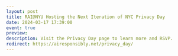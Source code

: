 ```yaml
---
layout: post
title: RAI@NYU Hosting the Next Iteration of NYC Privacy Day
date: 2024-03-17 17:39:00
event: true
preview: 
description: Visit the Privacy Day page to learn more and RSVP.
redirect: https://airesponsibly.net/privacy_day/
---
```

